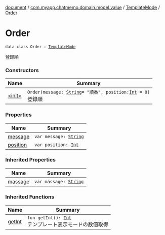 [document](../../../index.md) / [com.myapp.chatmemo.domain.model.value](../../index.md) / [TemplateMode](../index.md) / [Order](./index.md)

# Order

`data class Order : `[`TemplateMode`](../index.md)

登録順

### Constructors

| Name | Summary |
|---|---|
| [&lt;init&gt;](-init-.md) | `Order(message: `[`String`](https://kotlinlang.org/api/latest/jvm/stdlib/kotlin/-string/index.html)` = "順番", position: `[`Int`](https://kotlinlang.org/api/latest/jvm/stdlib/kotlin/-int/index.html)` = 0)`<br>登録順 |

### Properties

| Name | Summary |
|---|---|
| [message](message.md) | `var message: `[`String`](https://kotlinlang.org/api/latest/jvm/stdlib/kotlin/-string/index.html) |
| [position](position.md) | `var position: `[`Int`](https://kotlinlang.org/api/latest/jvm/stdlib/kotlin/-int/index.html) |

### Inherited Properties

| Name | Summary |
|---|---|
| [massage](../massage.md) | `var massage: `[`String`](https://kotlinlang.org/api/latest/jvm/stdlib/kotlin/-string/index.html) |

### Inherited Functions

| Name | Summary |
|---|---|
| [getInt](../get-int.md) | `fun getInt(): `[`Int`](https://kotlinlang.org/api/latest/jvm/stdlib/kotlin/-int/index.html)<br>テンプレート表示モードの数値取得 |
